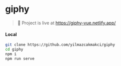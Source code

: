 # giphy

> :rocket: Project is live at https://giphy-vue.netlify.app/

#### Local
```bash
git clone https://github.com/yilmazcakmakci/giphy
cd giphy
npm i
npm run serve
```
